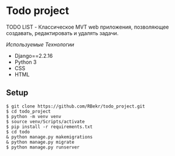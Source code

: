 # Todo project
TODO LIST - Классическое MVT web приложения, позволяющее создавать, редактировать и удалять задачи. 

_Используемые Технологии_
* Django==2.2.16
* Python 3
* CSS
* HTML

## Setup
```
$ git clone https://github.com/RBekr/todo_project.git
$ cd todo_project
$ python -m venv venv
$ source venv/Scripts/activate
$ pip install -r requirements.txt
$ cd todo
& python manage.py makemigrations
& python manage.py migrate
$ python manage.py runserver
```
